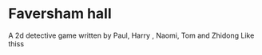 Faversham hall
=============

A 2d detective game written by Paul, Harry , Naomi, Tom and Zhidong
Like thiss

